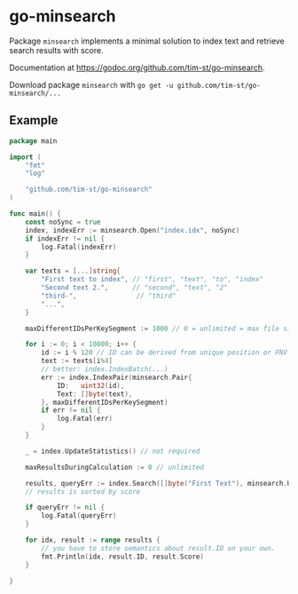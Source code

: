 # go-minsearch

Package `minsearch` implements a minimal solution to index text and retrieve search results with score.

Documentation at <https://godoc.org/github.com/tim-st/go-minsearch>.

Download package `minsearch` with `go get -u github.com/tim-st/go-minsearch/...`

## Example

```go
package main

import (
	"fmt"
	"log"

	"github.com/tim-st/go-minsearch"
)

func main() {
	const noSync = true
	index, indexErr := minsearch.Open("index.idx", noSync)
	if indexErr != nil {
		log.Fatal(indexErr)
	}

	var texts = [...]string{
		"First text to index", // "first", "text", "to", "index"
		"Second text 2.",      // "second", "text", "2"
		"third-",               // "third"
		"...",
	}

	maxDifferentIDsPerKeySegment := 1000 // 0 = unlimited = max file size

	for i := 0; i < 10000; i++ {
		id := i % 120 // ID can be derived from unique position or FNV hash etc.
		text := texts[i%4]
		// better: index.IndexBatch(...)
		err := index.IndexPair(minsearch.Pair{
			ID:   uint32(id),
			Text: []byte(text),
		}, maxDifferentIDsPerKeySegment)
		if err != nil {
			log.Fatal(err)
		}
	}

	_ = index.UpdateStatistics() // not required

	maxResultsDuringCalculation := 0 // unlimited

	results, queryErr := index.Search([]byte("First Text"), minsearch.Union, maxResultsDuringCalculation)
	// results is sorted by score

	if queryErr != nil {
		log.Fatal(queryErr)
	}

	for idx, result := range results {
		// you have to store semantics about result.ID on your own.
		fmt.Println(idx, result.ID, result.Score)
	}

}
```